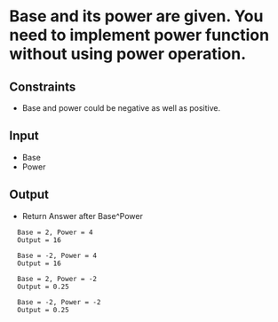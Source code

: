 # Base and its power are given. You need to implement power function without using power operation.

## Constraints

- Base and power could be negative as well as positive.

## Input

- Base
- Power

## Output

- Return Answer after Base^Power

```
  Base = 2, Power = 4
  Output = 16
  
  Base = -2, Power = 4
  Output = 16
  
  Base = 2, Power = -2
  Output = 0.25
  
  Base = -2, Power = -2
  Output = 0.25
```

